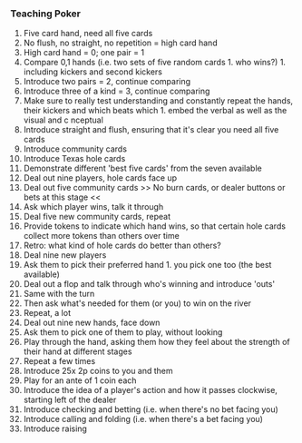 ### Teaching Poker

1. Five card hand, need all five cards
1. No flush, no straight, no repetition = high card hand
1. High card hand = 0; one pair = 1
1. Compare 0,1 hands (i.e. two sets of five random cards 1. who wins?) 1. including kickers and second kickers
1. Introduce two pairs = 2, continue comparing
1. Introduce three of a kind = 3, continue comparing
1. Make sure to really test understanding and constantly repeat the hands, their kickers and which beats which 1. embed the verbal as well as the visual and c nceptual
1. Introduce straight and flush, ensuring that it's clear you need all five cards
1. Introduce community cards
1. Introduce Texas hole cards
1. Demonstrate different 'best five cards' from the seven available
1. Deal out nine players, hole cards face up
1. Deal out five community cards  >> No burn cards, or dealer buttons or bets at this stage <<
1. Ask which player wins, talk it through
1. Deal five new community cards, repeat
1. Provide tokens to indicate which hand wins, so that certain hole cards collect more tokens than others over time
1. Retro: what kind of hole cards do better than others?
1. Deal nine new players
1. Ask them to pick their preferred hand 1. you pick one too (the best available)
1. Deal out a flop and talk through who's winning and introduce 'outs'
1. Same with the turn
1. Then ask what's needed for them (or you) to win on the river
1. Repeat, a lot
1. Deal out nine new hands, face down
1. Ask them to pick one of them to play, without looking
1. Play through the hand, asking them how they feel about the strength of their hand at different stages
1. Repeat a few times
1. Introduce 25x 2p coins to you and them
1. Play for an ante of 1 coin each
1. Introduce the idea of a player's action and how it  passes clockwise, starting left of the dealer
1. Introduce checking and betting (i.e. when there's no bet facing you)
1. Introduce calling and folding (i.e. when there's a bet facing you)
1. Introduce raising
